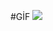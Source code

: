
#GİF
![](https://github.com/Your_Repository_Name/https://github.com/alperenilgaz/my_site_login_page/blob/master/gif/Yeni-video2.gif)
